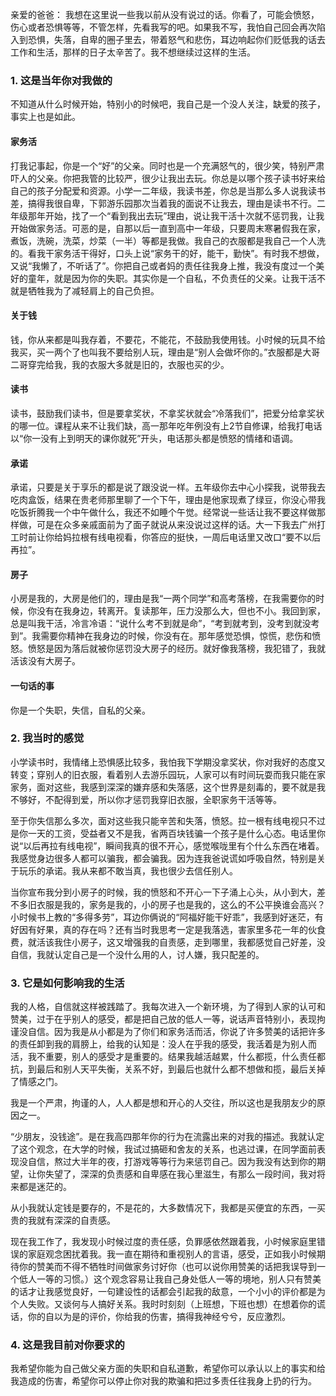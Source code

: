 亲爱的爸爸：
我想在这里说一些我以前从没有说过的话。你看了，可能会愤怒，伤心或者恐惧等等，不管怎样，先看我写的吧。如果我不写，我怕自己回会再次陷入到恐惧，失落，自卑的圈子里去，带着怒气和悲伤，耳边响起你们贬低我的话去工作和生活，那样的日子太辛苦了。我不想继续过这样的生活。

### 1. 这是当年你对我做的
不知道从什么时候开始，特别小的时候吧，我自己是一个没人关注，缺爱的孩子，事实上也是如此。
#### 家务活
 
打我记事起，你是一个“好”的父亲。同时也是一个充满怒气的，很少笑，特别严肃吓人的父亲。你把我管的比较严，很少让我出去玩。你总是以哪个孩子读书好来给自己的孩子分配爱和资源。小学一二年级，我读书差，你总是当那么多人说我读书差，搞得我很自卑，下郭游乐园那次当着我的面说不让我去，理由是读书不行。二年级那年开始，找了一个“看到我出去玩”理由，说让我干活十次就不惩罚我，让我开始做家务活。可恶的是，自那以后一直到高中一年级，只要周末寒暑假我在家，煮饭，洗碗，洗菜，炒菜（一半）等都是我做。我自己的衣服都是我自己一个人洗的。看我干家务活干得好，口头上说“家务干的好，能干，勤快”。有时我不想做，又说“我懒了，不听话了”。你把自己或者妈的责任往我身上推，我没有度过一个美好的童年，就是因为你的失职。其实你是一个自私，不负责任的父亲。让我干活不就是牺牲我为了减轻肩上的自己负担。

#### 关于钱
钱，你从来都是叫我存着，不要花，不能花，不鼓励我使用钱。小时候的玩具不给我买，买一两个了也叫我不要给别人玩，理由是“别人会做坏你的。”衣服都是大哥二哥穿完给我，我的衣服大多就是旧的，衣服也买的少。
#### 读书
读书，鼓励我们读书，但是要拿奖状，不拿奖状就会“冷落我们”，把爱分给拿奖状的哪一位。课程从来不让我们缺，高一那年吃年例没有上2节自修课，给我打电话以“你一没有上到明天的课你就死”开头，电话那头都是愤怒的情绪和语调。
#### 承诺
承诺，只要是关于享乐的都是说了跟没说一样。五年级你去中心小探我，说带我去吃肉盒饭，结果在贵老师那里聊了一个下午，理由是他家现煮了绿豆，你没心带我吃饭折腾我一个中午做什么，我还不如睡个午觉。经常说一些话让我不要这样做那样做，可是在众多亲戚面前为了面子就说从来没说过这样的话。大一下我去广州打工时前让你给妈拉根有线电视看，你答应的挺快，一周后电话里又改口“要不以后再拉”。
#### 房子
小房是我的，大房是他们的，理由是我“一两个同学”和高考落榜，在我需要你的时候，你没有在我身边，转离开。复读那年，压力没那么大，但也不小。我回到家，总是叫我干活，冷言冷语：“说什么考不到就是命”，“考到就考到，没考到就没考到”。我需要你精神在我身边的时候，你没有在。那年感觉恐惧，惊慌，悲伤和愤怒。愤怒是因为落后就被你惩罚没大房子的经历。就好像我落榜，我犯错了，我就活该没有大房子。
#### 一句话的事
你是一个失职，失信，自私的父亲。


### 2. 我当时的感觉
小学读书时，我情绪上恐惧感比较多，我怕我下学期没拿奖状，你对我好的态度又转变；穿别人的旧衣服，看着别人去游乐园玩，人家可以有时间玩耍而我只能在家家务，面对这些，我感到深深的嫌弃感和失落感，这个世界是刻毒的，要不就是我不够好，不配得到爱，所以你才惩罚我穿旧衣服，全职家务干活等等。


至于你失信那么多次，面对这些我只能辛苦和失落，愤怒。拉一根有线电视只不过是你一天的工资，受益者又不是我，省两百块钱骗一个孩子是什么心态。电话里你说“以后再拉有线电视”，瞬间我真的很不开心，感觉喉咙里有个什么东西在堵着。我感觉身边很多人都可以骗我，都会骗我。因为连我爸说谎如呼吸自然，特别是关于玩乐的承诺。我从来都不敢当真，我也很少去信任别人。

当你宣布我分到小房子的时候，我的愤怒和不开心一下子涌上心头，从小到大，差不多旧衣服是我的，家务是我的，小的房子也是我的，这么的不公平换谁会高兴？小时候书上教的“多得多劳”，耳边你俩说的“阿福好能干好乖”，我感到好迷茫，有好因有好果，真的存在吗？还有当时我思考一定是我落选，害家里多花一年的伙食费，就活该我住小房子，这又增强我的自责感，走到哪里，我都感觉自己好差，没自信，我就认定自己是一个没什么用的人，讨人嫌，我只配差的。

### 3. 它是如何影响我的生活

我的人格，自信就这样被践踏了。我每次进入一个新环境，为了得到人家的认可和赞美，过于在乎别人的感受，都是把自己放的低人一等，说话声音特别小，表现拘谨没自信。因为我是从小都是为了你们和家务活而活，你说了许多赞美的话把许多的责任卸到我的肩膀上，给我的认知是：没人在乎我的感受，我活着是为别人而活，我不重要，别人的感受才是重要的。结果我越活越累，什么都揽，什么责任都抗，到最后和别人天平失衡，关系不好，到最后也就什么都不想做和揽，最后关掉了情感之门。

我是一个严肃，拘谨的人，人人都是想和开心的人交往，所以这也是我朋友少的原因之一。

“少朋友，没钱途”。是在我高四那年你的行为在流露出来的对我的描述。我就认定了这个观念，在大学的时候，我试过搞砸和舍友的关系，也逃过课，在同学面前表现没自信，熬过大半年的夜，打游戏等等行为来惩罚自己。因为我没有达到你的期望，让你失望了，深深的负责感和自卑感在我心里滋生，有那么一段时间，我对将来都是迷茫的。

从小我就认定钱是要存的，不是花的，大多数情况下，我都是买便宜的东西，一买贵的我就有深深的自责感。

现在我工作了，我发现小时候过度的责任感，负罪感依然跟着我，小时候家庭里错误的家庭观念困扰着我。我一直在期待和重视别人的言语，感受，正如我小时候期待你的赞美而不得不牺牲时间做家务讨好你（也可以说你用赞美的话把我误导到一个低人一等的习惯。）这个观念容易让我自己身处低人一等的境地，别人只有赞美的话才让我感觉良好，一句建设性的话都会引起我的敌意，一个小小的评价都是为个人失败。又谈何与人搞好关系。我时时刻刻（上班想，下班也想）在想着你的谎话，你的自以为是的评价，你给我的伤害，搞得我神经兮兮，反应激烈。


### 4. 这是我目前对你要求的

我希望你能为自己做父亲方面的失职和自私道歉，希望你可以承认以上的事实和给我造成的伤害，希望你可以停止你对我的欺骗和把过多责任往我身上扔的行为。
